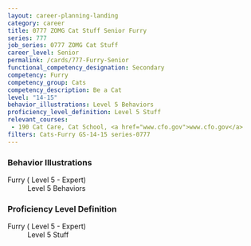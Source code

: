 ```yaml
---
layout: career-planning-landing
category: career
title: 0777 ZOMG Cat Stuff Senior Furry
series: 777
job_series: 0777 ZOMG Cat Stuff
career_level: Senior
permalink: /cards/777-Furry-Senior
functional_competency_designation: Secondary
competency: Furry
competency_group: Cats
competency_description: Be a Cat
level: "14-15"
behavior_illustrations: Level 5 Behaviors
proficiency_level_definition: Level 5 Stuff
relevant_courses: 
 - 190 Cat Care, Cat School, <a href="www.cfo.gov">www.cfo.gov</a>
filters: Cats-Furry GS-14-15 series-0777
---
```


<div class="desktop:grid-col-6 margin-y-205">
  <div class="border-top-05 bg-white padding-2 shadow-5 height-full members-hover border-1px border-gray-30 border-top-orange radius-lg">
    <h3>Behavior Illustrations</h3>
    <dl class="text-base"><dt>Furry ( Level 5 - Expert)</dt><dd>Level 5 Behaviors</dd></dl>
  </div>
</div>
<div class="desktop:grid-col-6 margin-y-205">
  <div class="border-top-05 bg-white padding-2 shadow-5 height-full members-hover border-1px border-gray-30 border-top-orange radius-lg">
    <h3>Proficiency Level Definition</h3>
    <dl class="text-base"><dt>Furry ( Level 5 - Expert)</dt><dd>Level 5 Stuff</dd></dl>
  </div>
</div>